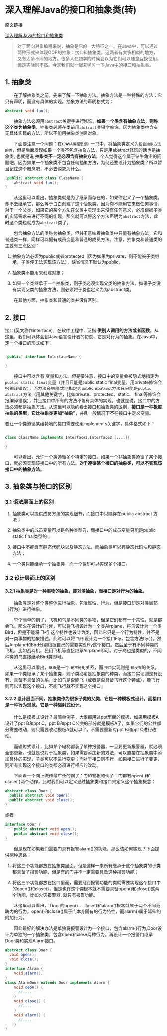 # 深入理解Java的接口和抽象类(转)

原文链接

[深入理解Java的接口和抽象类](http://www.cnblogs.com/dolphin0520/p/3811437.html)

> 对于面向对象编程来说，抽象是它的一大特征之一。在Java中，可以通过两种形式来体现OOP的抽象：接口和抽象类。这两者有太多相似的地方，又有太多不同的地方。很多人在初学的时候会以为它们可以随意互换使用，但是实际则不然。今天我们就一起来学习一下Java中的接口和抽象类。

## 1. 抽象类

　　在了解抽象类之前，先来了解一下抽象方法。抽象方法是一种特殊的方法：它只有声明，而没有具体的实现。抽象方法的声明格式为：

```java
abstract void fun();
```

　　抽象方法必须用`abstract`关键字进行修饰。**如果一个类含有抽象方法，则称这个类为抽象类**，抽象类必须在类前用`abstract`关键字修饰。因为抽象类中含有无具体实现的方法，所以不能用抽象类创建对象。

　　下面要注意一个问题：在`《JAVA编程思想》`一书中，将抽象类定义为`包含抽象方法的类`，但是后面发现如果一个类不包含抽象方法，只是用abstract修饰的话也是抽象类, 也就是说 **抽象类不一定必须含有抽象方法**。个人觉得这个属于钻牛角尖的问题吧，因为如果一个抽象类不包含任何抽象方法，为何还要设计为抽象类？所以暂且记住这个概念吧，不必去深究为什么。

```java
[public] abstract class ClassName {
    abstract void fun();
}
```

　　从这里可以看出，抽象类就是为了继承而存在的，如果你定义了一个抽象类，却不去继承它，那么等于白白创建了这个抽象类，因为你不能用它来做任何事情。对于一个父类，如果它的某个方法在父类中实现出来没有任何意义，必须根据子类的实际需求来进行不同的实现，那么就可以将这个方法声明为`abstract`方法，此时这个类也就成为`abstract`类了。

　　包含抽象方法的类称为抽象类，但并不意味着抽象类中只能有抽象方法，它和普通类一样，同样可以拥有成员变量和普通的成员方法。注意，抽象类和普通类的主要有三点区别：

1. 抽象方法必须为public或者protected（因为如果为private，则不能被子类继承，子类便无法实现该方法），缺省情况下默认为public。

2. 抽象类不能用来创建对象；

3. 如果一个类继承于一个抽象类，则子类必须实现父类的抽象方法。如果子类没有实现父类的抽象方法，则必须将子类也定义为为abstract类。

　　在其他方面，抽象类和普通的类并没有区别。

## 2. 接口

接口(英文称作interface)，在软件工程中，泛指 **供别人调用的方法或者函数**。从这里，我们可以体会到Java语言设计者的初衷，它是对行为的抽象。在Java中，定一个接口的形式如下：

```java

[public] interface InterfaceName {

}
```

　　接口中可以含有 变量和方法。但是要注意，接口中的变量会被隐式地指定为`public static final`变量（并且只能是public static final变量，用private修饰会报编译错误），而方法会被隐式地指定为public abstract方法且只能是`public abstract`方法（用其他关键字，比如private、protected、static、 final等修饰会报编译错误），并且接口中所有的方法不能有具体的实现，也就是说，接口中的方法必须都是抽象方法。从这里可以隐约看出接口和抽象类的区别，**接口是一种极度抽象的类型，它比抽象类更加“抽象”**，并且一般情况下不在接口中定义变量。

要让一个类遵循某组特地的接口需要使用implements关键字，具体格式如下：

```java

class ClassName implements Interface1,Interface2,[....]{

}
```

　　可以看出，允许一个类遵循多个特定的接口。如果一个非抽象类遵循了某个接口，就必须实现该接口中的所有方法。**对于遵循某个接口的抽象类，可以不实现该接口中的抽象方法**。

## 3. 抽象类与接口的区别

### 3.1 语法层面上的区别

1. 抽象类可以提供成员方法的实现细节，而接口中只能存在public abstract 方法；

2. 抽象类中的成员变量可以是各种类型的，而接口中的成员变量只能是public static final类型的；

3. 接口中不能含有静态代码块以及静态方法，而抽象类可以有静态代码块和静态方法；

4. 一个类只能继承一个抽象类，而一个类却可以实现多个接口。

### 3.2 设计层面上的区别

#### 3.2.1 抽象类是对一种事物的抽象，即对类抽象，而接口是对行为的抽象。

　　抽象类是对整个类整体进行抽象，包括属性、行为，但是接口却是对类局部（行为）进行抽象。

　　举个简单的例子，飞机和鸟是不同类的事物，但是它们都有一个共性，就是都会飞。那么在设计的时候，可以将飞机设计为一个类Airplane，将鸟设计为一个类Bird，但是不能将 飞行 这个特性也设计为类，因此它只是一个行为特性，并不是对一类事物的抽象描述。此时可以将 `飞行` 设计为一个接口Fly，包含方法fly( )，然后Airplane和Bird分别根据自己的需要实现Fly这个接口。然后至于有不同种类的飞机，比如战斗机、民用飞机等直接继承Airplane即可，对于鸟也是类似的，不同种类的鸟直接继承Bird类即可。

　　从这里可以看出，`继承`是一个 `是不是`的关系，而 `接口`实现则是 `有没有`的关系。如果一个类继承了某个抽象类，则子类必定是抽象类的种类，而接口实现则是有没有、具备不具备的关系，比如鸟是否能飞（或者是否具备飞行这个特点），能飞行则可以实现这个接口，不能飞行就不实现这个接口。

#### 3.2.2 设计层面不同，抽象类作为很多子类的父类，它是一种模板式设计。而接口是一种行为规范，它是一种辐射式设计。

　　什么是模板式设计？最简单例子，大家都用过ppt里面的模板，如果用模板A设计了ppt B和ppt C，ppt B和ppt C公共的部分就是模板A了，如果它们的公共部分需要改动，则只需要改动模板A就可以了，不需要重新对ppt B和ppt C进行改动。

　　而辐射式设计，比如某个电梯都装了某种报警器，一旦要更新报警器，就必须全部更新。也就是说对于抽象类，如果需要添加新的方法，可以直接在抽象类中添加具体的实现，子类可以不进行变更；而对于接口则不行，如果接口进行了变更，则所有实现这个接口的类都必须进行相应的改动。


　　下面看一个网上流传最广泛的例子：门和警报的例子：门都有open( )和close( )两个动作，此时我们可以定义通过抽象类和接口来定义这个抽象概念：

```java
abstract class Door {
  public abstract void open();
  public abstract void close();
}
```

或者

```java
interface Door {
    public abstract void open();
    public abstract void close();
}
```

　　但是现在如果我们需要门具有报警alarm()的功能，那么该如何实现？下面提供两种思路：

1. 将这三个功能都放在抽象类里面，但是这样一来所有继承于这个抽象类的子类都具备了报警功能，但是有的门并不一定需要具备这种报警功能；

2. 将这三个功能都放在接口里面，需要用到报警功能的类就需要实现这个接口中的open()和close()，但是也许这个类根本就不需要具备open()和close()这两个功能，比如火灾报警器, 就只有报警功能。

　　从这里可以看出， Door的open() 、close()和alarm()根本就属于两个不同范畴内的行为，open()和close()属于门本身固有的行为特性，而alarm()属于延伸的附加行为。

　　因此最好的解决办法是单独将报警设计为一个接口，包含alarm()行为,Door设计为单独的一个抽象类，包含open和close两种行为。再设计一个报警门继承Door类和实现Alarm接口。

```java
abstract class Door {
  void open();
  void close();
}
interface Alram {
    void alarm();
}
class AlarmDoor extends Door implements Alarm {
    void oepn() {
      //....
    }
    void close() {
      //....
    }
    void alarm() {
      //....
    }
}
```
